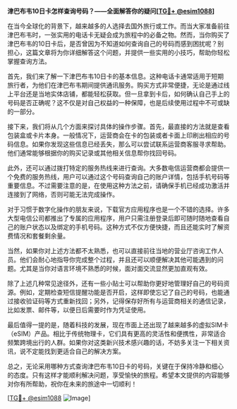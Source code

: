 **津巴布韦10日卡怎样查询号码？——全面解答你的疑问[[TG💪+ @esim1088](https://t.me/s/esim1088)]**

在当今全球化的背景下，越来越多的人选择去国外旅行或工作。而当大家准备前往津巴布韦时，一张实用的电话卡无疑会成为旅程中的必备之物。然而，当你购买了津巴布韦的10日卡后，是否曾因为不知道如何查询自己的号码而感到困扰呢？别担心，这篇文章将为你详细解答这个问题，并提供一些实用的小技巧，帮助你轻松掌握查询方法。

首先，我们来了解一下津巴布韦10日卡的基本信息。这种电话卡通常适用于短期旅行者，为他们在津巴布韦期间提供通讯服务。购买方式非常便捷，无论是通过线上平台还是当地实体店铺，都能轻松获取。但一旦拿到卡后，如何确认自己手上的号码是否正确呢？这不仅是对自己权益的一种保障，也是后续使用过程中不可或缺的一部分。

接下来，我们将从几个方面来探讨具体的操作步骤。首先，最直接的方法就是查看包装盒或卡片本身。一般情况下，运营商会在卡的包装或者卡面上印刷出相应的号码信息。如果你发现这些信息已经丢失，那么可以尝试联系运营商客服寻求帮助。他们通常能够根据你的购买记录或其他相关信息帮你找回号码。

此外，还可以通过拨打特定的服务热线来进行查询。大多数电信运营商都会提供一个免费的服务热线，用户可以通过这个号码查询自己的账户详情，包括手机号码等重要信息。不过需要注意的是，在使用这种方法之前，请确保手机已经成功激活并连接到了网络，否则可能无法完成操作。

对于习惯于数字化操作的朋友来说，下载官方应用程序也是一个不错的选择。许多大型电信公司都推出了专属的应用程序，用户只需注册登录后即可随时随地查看自己的账户状态以及绑定的手机号码。这种方式不仅方便快捷，而且还能实时了解资费情况和套餐剩余量。

当然，如果你对上述方法都不太熟悉，也可以直接前往当地的营业厅咨询工作人员。他们会耐心地指导你完成整个过程，并且还可以顺便解决其他可能遇到的问题。尤其是当你对语言环境不熟悉的时候，面对面交流显然更加直观有效。

除了上述几种常见途径外，还有一些小贴士可以帮助你更好地管理好自己的号码资源。例如，定期检查短信提醒功能是否开启，这样即使忘记了自己的号码，也能通过接收验证码等方式重新找回；另外，记得保存好所有与运营商相关的通信记录，比如发票、邮件等，以便日后需要时作为凭证使用。

最后值得一提的是，随着科技的发展，现在市面上还出现了越来越多的虚拟SIM卡（eSIM）产品。相比于传统物理卡，它们具有更高的灵活性和便携性，非常适合频繁跨境出行的人群。如果你对这类新兴技术感兴趣的话，不妨多关注一下相关资讯，说不定能找到更适合自己的解决方案。

总之，无论采用哪种方式查询津巴布韦10日卡的号码，关键在于保持冷静和细心的态度。只有这样才能顺利解决问题，享受愉快的旅程。希望本文提供的内容能够对你有所帮助，祝你在未来的旅途中一切顺利！

[[TG💪+ @esim1088](https://t.me/s/esim1088) ![Image](https://i.postimg.cc/4NQfJmqS/Snipaste-2025-05-13-00-14-12.png)]